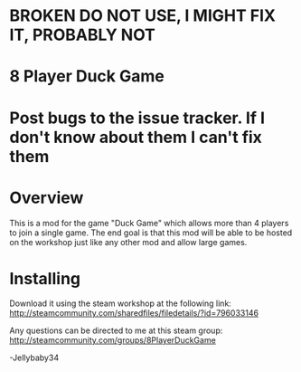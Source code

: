 # BROKEN DO NOT USE, I MIGHT FIX IT, PROBABLY NOT

# 8 Player Duck Game
# Post bugs to the issue tracker. If I don't know about them I can't fix them

# Overview 
This is a mod for the game "Duck Game" which allows more than 4 players to join a single game. The end goal is that this mod will be able to be hosted on the workshop just like any other mod and allow large games.

# Installing
Download it using the steam workshop at the following link:
http://steamcommunity.com/sharedfiles/filedetails/?id=796033146

Any questions can be directed to me at this steam group:
http://steamcommunity.com/groups/8PlayerDuckGame

-Jellybaby34
